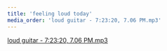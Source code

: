 ```yaml
---
title: 'feeling loud today'
media_order: 'loud guitar - 7:23:20, 7.06 PM.mp3'
---
```


[loud guitar - 7:23:20, 7.06 PM.mp3](loud%20guitar%20-%207:23:20,%207.06%20PM.mp3)